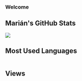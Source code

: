 ### Welcome

## Marián's GitHub Stats
<img src="https://github-readme-stats.vercel.app/api?username=Matiasus" />

## Most Used Languages
<img src="https://github-readme-stats.vercel.app/api/top-langs/?username=Matiasus" alt="" />

## Views
<img src="https://komarev.com/ghpvc/?username=Matiasus&style=flat-square&color=blue" alt=""/>
